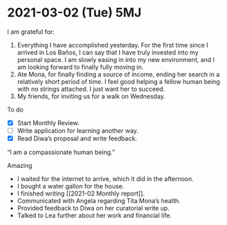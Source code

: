 # 2021-03-02 (Tue) 5MJ

I am grateful for:

1. Everything I have accomplished yesterday. For the first time since I arrived in Los Baños, I can say that I have truly invested into my personal space. I am slowly easing in into my new environment, and I am looking forward to finally fully moving in.
2. Ate Mona, for finally finding a source of income, ending her search in a relatively short period of time. I feel good helping a fellow human being with no strings attached. I just want her to succeed.
3. My friends, for inviting us for a walk on Wednesday.

To do

- [x] Start Monthly Review.
- [ ] Write application for learning another way.
- [x] Read Diwa’s proposal and write feedback.

“I am a compassionate human being.”

Amazing

- I waited for the internet to arrive, which it did in the afternoon.
- I bought a water gallon for the house.
- I finished writing [[2021-02 Monthly report]].
- Communicated with Angela regarding Tita Mona’s health.
- Provided feedback to Diwa on her curatorial write up.
- Talked to Lea further about her work and financial life.

